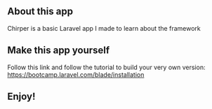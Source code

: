 ## About this app
Chirper is a basic Laravel app I made to learn about the framework
## Make this app yourself
Follow this link and follow the tutorial to build your very own version:
https://bootcamp.laravel.com/blade/installation

Enjoy!
-----
